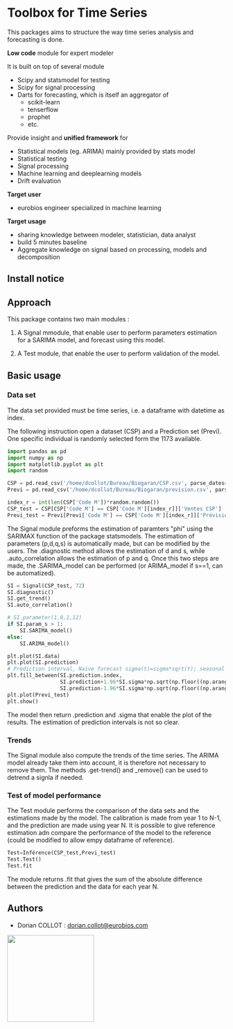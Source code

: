 # Toolbox for Time Series


This packages aims to structure the way time series analysis and forecasting is done. 


**Low code** module for expert modeler


It is built on top of several module 

* Scipy and statsmodel for testing 
* Scipy for signal processing
* Darts for forecasting, which is itself an aggregator of 
  * scikit-learn
  * tenserflow
  * prophet
  * etc.

Provide insight and **unified framework** for 

* Statistical models (eg. ARIMA) mainly provided by stats model
* Statistical testing
* Signal processing
* Machine learning and deeplearning models
* Drift evaluation



**Target user**
- eurobios engineer specialized in machine learning

**Target usage**

- sharing knowledge between modeler, statistician, data analyst
- build 5 minutes baseline
- Aggregate knowledge on signal based on processing, models and decomposition

## Install notice

## Approach

This package contains two main modules :

1. A Signal mmodule, that enable user to perform parameters estimation for a SARIMA model, and forecast using this model. 

2. A Test module, that enable the user to perform validation of the model. 
    
## Basic usage

### Data set

The data set provided must be time series, i.e. a dataframe with datetime as index.

The following instruction open a dataset (CSP) and a Prediction set (Previ). One specific individual is randomly selected form the 1173 available.  

```python
import pandas as pd
import numpy as np
import matplotlib.pyplot as plt
import random

CSP = pd.read_csv('/home/dcollot/Bureau/Biogaran/CSP.csv', parse_dates=True, index_col='Période')
Previ = pd.read_csv('/home/dcollot/Bureau/Biogaran/prevision.csv', parse_dates=True, index_col='Période')

index_r = int(len(CSP['Code M'])*random.random())
CSP_test = CSP[CSP['Code M'] == CSP['Code M'][index_r]]['Ventes CSP']
Previ_test = Previ[Previ['Code M'] == CSP['Code M'][index_r]]['Prévision M-1']
```

The Signal module preforms the estimation of paramters "phi" using the SARIMAX function of the package statsmodels. The estimation of parameters (p,d,q,s) is automatically made, but can be modified by the users.
The .diagnostic method allows the estimation of d and s, while .auto_correlation allows the estimation of p and q. 
Once this two steps are made, the .SARIMA_model can be performed (or ARIMA_model if s==1, can be automatized).

```python
SI = Signal(CSP_test, 72)
SI.diagnostic()
SI.get_trend()
SI.auto_correlation()

# SI.parameter(1,0,1,12)
if SI.param_s > 1:
    SI.SARIMA_model()
else:
    SI.ARIMA_model()

plt.plot(SI.data)
plt.plot(SI.prediction)
# Prediction interval, Naive forecast sigma(t)=sigma*sqrt(t); seasonal naive sigma(t)=sigma*sqrt(floor((t-1)/T)+1)
plt.fill_between(SI.prediction.index,
                 SI.prediction+1.96*SI.sigma*np.sqrt(np.floor((np.arange(len(SI.prediction))-1)/12)+1),
                 SI.prediction-1.96*SI.sigma*np.sqrt(np.floor((np.arange(len(SI.prediction))-1)/12)+1), alpha=0.5)
plt.plot(Previ_test)    
plt.show()    
```

The model then return .prediction and .sigma that enable the plot of the results. The estimation of prediction intervals is not so clear.

### Trends

The Signal module also compute the trends of the time series. The ARIMA model already take them into account,  it is therefore not necessary to remove them. 
The methods .get-trend() and _remove() can be used to detrend a signla if needed. 


### Test of model performance

The Test module performs the comparison of the data sets and the estimations made by the model. The calibration is made from year 1 to N-1, and the prediction are made using year N.
It is possible to give reference estimation adn compare the performance of the model to the reference (could be modified to allow empy dataframe of reference).


```python
Test=Inférence(CSP_test,Previ_test)
Test.Test()
Test.fit   
```
The module returns .fit that gives the sum of the absolute difference between the prediction and the data for each year N.
 

## Authors

* Dorian COLLOT : dorian.collot@eurobios.com

<img src="https://www.mews-partners.com/wp-content/uploads/2021/09/Eurobios-Mews-Labs-logo-768x274.png.webp" width="200"/>
